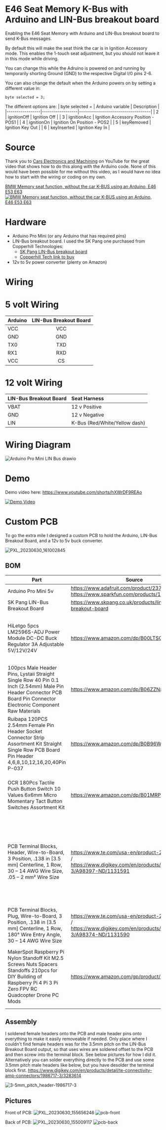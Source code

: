 # E46 Seat Memory K-Bus with Arduino and LIN-Bus breakout board
Enabling the E46 Seat Memory with Arduino and LIN-Bus breakout board to send K-Bus messages. 

By default this will make the seat think the car is in Ignition Accessory mode. This enables the 1-touch seat adjustment, but you should not leave it in this mode while driving. 

You can change this while the Adruino is powered on and running by temporarily shorting Ground (GND) to the respective Digital I/0 pins 2-6.

You can also change the default when the Arduino powers on by setting a different value in: 
```
byte selected = 3;
```

The different options are: 
| byte selected = | Arduino variable | Description                        |
|-----------------|------------------|------------------------------------|
| 2               | ignitionOff      | Ignition Off                       |
| 3               | ignitionAcc      | Ignition Accessory Position - POS1 |
| 4               | ignitionOn       | Ignition On Position - POS2        |
| 5               | keyRemoved       | Ignition Key Out                   |
| 6               | keyInserted      | Ignition Key In                    |



# Source
Thank you to [Cars Electronics and Machining](https://www.youtube.com/@carselectronicsandmachinin4905) on YouTube for the great video that shows how to do this along with the Arduino code. None of this would have been possible for me without this video, as I would have no idea how to start with the wiring or coding on my own. 

[BMW Memory seat function, without the car K-BUS using an Arduino, E46 E53 E63](https://www.youtube.com/watch?v=_w843sGQGsc)
[![BMW Memory seat function, without the car K-BUS using an Arduino, E46 E53 E63](https://img.youtube.com/vi/_w843sGQGsc/0.jpg)](https://youtu.be/_w843sGQGsc)

# Hardware
- Arduino Pro Mini (or any Arduino that has required pins)
- LIN-Bus breakout board. I used the SK Pang one purchased from Copperhill Technologies:
  - [SK Pang LIN-Bus breakout board](https://www.skpang.co.uk/products/lin-bus-breakout-board)
  - [Copperhill Tech link to buy](https://copperhilltech.com/lin-bus-breakout-board/)
- 12v to 5v power converter (plenty on Amazon)

# Wiring
  # 5 volt Wiring
| Arduino | LIN-Bus Breakout Board |
| ------- |:----------------------:|
| VCC     | VCC                    |
| GND     | GND                    |
| TX0     | TXD                    |
| RX1     | RXD                    |
| VCC     | CS                     |

  # 12 volt Wiring
| LIN-Bus Breakout Board | Seat Harness     |
|------------------------|:-----------------|
| VBAT                   | 12 v Positive    |
| GND                    | 12 v Negative    |
| LIN                    | K-Bus (Red/White/Yellow dash) |

  # Wiring Diagram
![Arduino Pro Mini LIN Bus drawio](https://github.com/handro123/E46_Seat_Memory_K-Bus/assets/838689/6804743d-521b-4f33-a856-57241bd6940e)


# Demo
Demo video here: https://www.youtube.com/shorts/hXWrDF9REAo

[![Demo Video](https://img.youtube.com/vi/hXWrDF9REAo/0.jpg)](https://youtu.be/hXWrDF9REAo)


# Custom PCB
To go the extra mile I designed a custom PCB to hold the Arduino, LIN-Bus Breakout Board, and a 12v to 5v buck converter. 

![PXL_20230630_161002845](https://github.com/handro123/E46_Seat_Memory_K-Bus/assets/838689/f37561cf-1e64-4811-8283-84a3b6981b9d)


## BOM
| Part | Source | Notes |
|-----------------|------------------|------------------------------------|
| Arduino Pro Mini 5v | https://www.adafruit.com/product/2378 / https://www.sparkfun.com/products/11113      |  |
| SK Pang LIN-Bus Breakout Board | https://www.skpang.co.uk/products/lin-bus-breakout-board      |  |
| HiLetgo 5pcs LM2596S-ADJ Power Module DC-DC Buck Regulator 3A Adjustable 5V/12V/24V | https://www.amazon.com/dp/B00LTSC564/ | MAKE SURE TO SET IT TO 5V BEFORE PLUGGING INTO ARDUINO |
| 100pcs Male Header Pins, Lystaii Straight Single Row 40 Pin 0.1 Inch (2.54mm) Male Pin Header Connector PCB Board Pin Connector Electronic Component Raw Materials | https://www.amazon.com/dp/B06ZZN8L9S/ | |
| Ruibapa 120PCS 2.54mm Female Pin Header Socket Connector Strip Assortment Kit Straight Single Row PCB Board Pin Header 4,6,8,10,12,16,20,40Pin P-037 | https://www.amazon.com/dp/B0B96WXT46/ | |
| OCR 180Pcs Tactile Push Button Switch 10 Values 6x6mm Micro Momentary Tact Button Switches Assortment Kit | https://www.amazon.com/dp/B01MRP025V/ | The buttons should be able to go on either the front or the back. |
| PCB Terminal Blocks, Header, Wire-to-Board, 3 Position, .138 in [3.5 mm] Centerline, 1 Row, 30 – 14 AWG Wire Size, .05 – 2 mm² Wire Size | https://www.te.com/usa-en/product-284512-3.html / https://www.digikey.com/en/products/detail/284512-3/A98397-ND/1131591 | You may be able to find a substitute on Amazon, but the spacing and offset from the edge of the PCB is specifically for this. |
| PCB Terminal Blocks, Plug, Wire-to-Board, 3 Position, .138 in [3.5 mm] Centerline, 1 Row, 180° Wire Entry Angle, 30 – 14 AWG Wire Size | https://www.te.com/usa-en/product-284506-3.html / https://www.digikey.com/en/products/detail/284506-3/A98374-ND/1131590 | You may be able to find a substitute on Amazon. |
| MakerSpot Raspberry Pi Nylon Standoff Kit M2.5 Screws Nuts Spacers Standoffs 210pcs for DIY Building of Raspberry Pi 4 Pi 3 Pi Zero FPV RC Quadcopter Drone PC Mods | https://www.amazon.com/gp/product/B0788FR59P/ | For the LIN-Bus Breakout Board and 12v to 5v buck converter to hold them in place. |

## Assembly

I soldered female headers onto the PCB and male header pins onto everything to make it easily removeable if needed. Only place where I couldn't find female headers was for the 3.5mm pitch on the LIN-Bus Breakout Board output, so that uses wires are soldered offset to the PCB and then screw into the terminal block. See below pictures for how I did it. Alternatively you can solder everything directly to the PCB and use some 3.5mm pitch male headers like below, but you have desolder the terminal block first. 
https://www.digikey.com/en/products/detail/te-connectivity-amp-connectors/1986717-3/3283614

![3-5mm_pitch_header-1986717-3](https://github.com/handro123/E46_Seat_Memory_K-Bus/assets/838689/d4dfacfe-0f54-4989-81d5-a58356d82baa)



## Pictures
Front of PCB: 
![PXL_20230630_155656246](https://github.com/handro123/E46_Seat_Memory_K-Bus/assets/838689/e4e0d1d1-314c-45d8-ad3a-52da56d4075e)
![pcb-front](https://github.com/handro123/E46_Seat_Memory_K-Bus/assets/838689/0c7a70c1-d17f-4732-8344-29a56eda3ec3)

Back of PCB: 
![PXL_20230630_155009117](https://github.com/handro123/E46_Seat_Memory_K-Bus/assets/838689/aa4c6040-f455-4c39-8c1b-72ecd2d7d8e6)
![pcb-back](https://github.com/handro123/E46_Seat_Memory_K-Bus/assets/838689/4cfae35e-697e-4476-9441-d9822cb13b5b)

